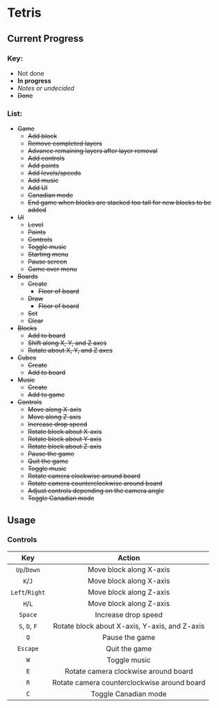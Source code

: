 # Tetris

## Current Progress

### Key:

* Not done
* **In progress**
* *Notes or undecided*
* ~~Done~~

### List:

* ~~Game~~
  * ~~Add block~~
  * ~~Remove completed layers~~
  * ~~Advance remaining layers after layer removal~~
  * ~~Add controls~~
  * ~~Add points~~
  * ~~Add levels/speeds~~
  * ~~Add music~~
  * ~~Add UI~~
  * ~~Canadian mode~~
  * ~~End game when blocks are stacked too tall for new blocks to be added~~
* ~~UI~~
  * ~~Level~~
  * ~~Points~~
  * ~~Controls~~
  * ~~Toggle music~~
  * ~~Starting menu~~
  * ~~Pause screen~~
  * ~~Game over menu~~
* ~~Boards~~
  * ~~Create~~
    * ~~Floor of board~~
  * ~~Draw~~
    * ~~Floor of board~~
  * ~~Set~~
  * ~~Clear~~
* ~~Blocks~~
  * ~~Add to board~~
  * ~~Shift along X, Y, and Z axes~~
  * ~~Rotate about X, Y, and Z axes~~
* ~~Cubes~~
  * ~~Create~~
  * ~~Add to board~~
* ~~Music~~
  * ~~Create~~
  * ~~Add to game~~
* ~~Controls~~
  * ~~Move along X-axis~~
  * ~~Move along Z-axis~~
  * ~~Increase drop speed~~
  * ~~Rotate block about X-axis~~
  * ~~Rotate block about Y-axis~~
  * ~~Rotate block about Z-axis~~
  * ~~Pause the game~~
  * ~~Quit the game~~
  * ~~Toggle music~~
  * ~~Rotate camera clockwise around board~~
  * ~~Rotate camera counterclockwise around board~~
  * ~~Adjust controls depending on the camera angle~~
  * ~~Toggle Canadian mode~~

## Usage

### Controls

| Key            | Action                                        |
| :------------: | :-------------------------------------------: |
| `Up`/`Down`    | Move block along X-axis                       |
| `K`/`J`        | Move block along X-axis                       |
| `Left`/`Right` | Move block along Z-axis                       |
| `H`/`L`        | Move block along Z-axis                       |
| `Space`        | Increase drop speed                           |
| `S`, `D`, `F`  | Rotate block about X-axis, Y-axis, and Z-axis |
| `Q`            | Pause the game                                |
| `Escape`       | Quit the game                                 |
| `W`            | Toggle music                                  |
| `E`            | Rotate camera clockwise around board          |
| `R`            | Rotate camera counterclockwise around board   |
| `C`            | Toggle Canadian mode                          |
